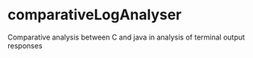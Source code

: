 # comparativeLogAnalyser
Comparative analysis between C and java in analysis of terminal output responses
